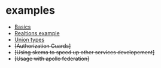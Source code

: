 # examples

- [Basics](./basic)
- [Realtions example](./relations)
- [Union types](./unions)
- ~~[Authorization Guards]~~
- ~~[Using skema to speed up other services developement]~~
- ~~[Usage with apollo federation]~~
